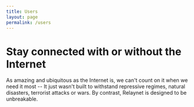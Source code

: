 ```yaml
---
title: Users
layout: page
permalink: /users
---
```


# Stay connected with or without the Internet

As amazing and ubiquitous as the Internet is, we can't count on it when we need it most -- It just wasn't built to withstand repressive regimes, natural disasters, terrorist attacks or wars. By contrast, Relaynet is designed to be unbreakable.
